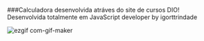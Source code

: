 ###Calculadora desenvolvida atráves do site de cursos DIO!
<br>
Desenvolvida totalmente em JavaScript
developer by igorttrindade

![ezgif com-gif-maker](https://user-images.githubusercontent.com/82827198/214180514-e9db5bb5-b16d-48e4-a4af-96b934259db9.gif)
